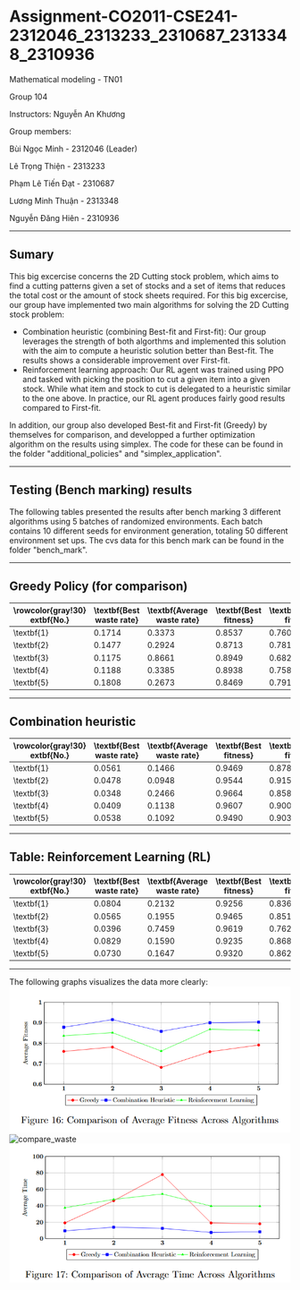 # Assignment-CO2011-CSE241-2312046_2313233_2310687_2313348_2310936

Mathematical modeling - TN01 


Group 104


Instructors: Nguyễn An Khương

Group members: 


Bùi Ngọc Minh - 2312046 (Leader)


Lê Trọng Thiện - 2313233


Phạm Lê Tiến Đạt - 2310687


Lương Minh Thuận - 2313348


Nguyễn Đăng Hiên - 2310936


---
## Sumary

This big excercise concerns the 2D Cutting stock problem, which aims to find a cutting patterns given a set of stocks and a set of items that reduces the total cost or the amount of stock sheets required. 
For this big excercise, our group have implemented two main algorithms for solving the 2D Cutting stock problem:
+ Combination heuristic (combining Best-fit and First-fit):
  Our group leverages the strength of both algorthms and implemented this solution with the aim to compute a heuristic solution better than Best-fit. The results shows a considerable improvement over First-fit.
+ Reinforcement learning approach:
  Our RL agent was trained using PPO and tasked with picking the position to cut a given item into a given stock. While what item and stock to cut is delegated to a heuristic similar to the one above.
  In practice, our RL agent produces fairly good results compared to First-fit.


In addition, our group also developed Best-fit and First-fit (Greedy) by themselves for comparison, and developped a further optimization algorithm on the results using simplex.
The code for these can be found in the folder "additional_policies" and "simplex_application".

---
## Testing (Bench marking) results
The following tables presented the results after bench marking 3 different algorithms using 5
batches of randomized environments. Each batch contains 10 different seeds for environment
generation, totaling 50 different environment set ups. The cvs data for this bench mark can be found in the folder "bench_mark".

---
## Greedy Policy (for comparison)
| **\rowcolor{gray!30} 	extbf{No.}** | **\textbf{Best waste rate}** | **\textbf{Average waste rate}** | **\textbf{Best fitness}** | **\textbf{Average fitness}** | **\textbf{Best time}** | **\textbf{Average time}** |
|------------------------------------|------------------------------|---------------------------------|---------------------------|------------------------------|------------------------|---------------------------|
| \textbf{1}                         | 0.1714                       | 0.3373                          | 0.8537                    | 0.7602                       | 0.9387                 | 19.1134                   |
| \textbf{2}                         | 0.1477                       | 0.2924                          | 0.8713                    | 0.7814                       | 1.0790                 | 46.1255                   |
| \textbf{3}                         | 0.1175                       | 0.8661                          | 0.8949                    | 0.6820                       | 0.0040                 | 77.9725                   |
| \textbf{4}                         | 0.1188                       | 0.3385                          | 0.8938                    | 0.7587                       | 0.1318                 | 18.9791                   |
| \textbf{5}                         | 0.1808                       | 0.2673                          | 0.8469                    | 0.7912                       | 0.2565                 | 17.9854                   |
---
## Combination heuristic
| **\rowcolor{gray!30} 	extbf{No.}** | **\textbf{Best waste rate}** | **\textbf{Average waste rate}** | **\textbf{Best fitness}** | **\textbf{Average fitness}** | **\textbf{Best time}** | **\textbf{Average time}** |
|------------------------------------|------------------------------|---------------------------------|---------------------------|------------------------------|------------------------|---------------------------|
| \textbf{1}                         | 0.0561                       | 0.1466                          | 0.9469                    | 0.8782                       | 1.6775                 | 9.4369                    |
| \textbf{2}                         | 0.0478                       | 0.0948                          | 0.9544                    | 0.9154                       | 1.3211                 | 13.8800                   |
| \textbf{3}                         | 0.0348                       | 0.2466                          | 0.9664                    | 0.8581                       | 0.1556                 | 12.4730                   |
| \textbf{4}                         | 0.0409                       | 0.1138                          | 0.9607                    | 0.9002                       | 0.3321                 | 7.4599                    |
| \textbf{5}                         | 0.0538                       | 0.1092                          | 0.9490                    | 0.9030                       | 0.5570                 | 8.2988                    |
---
## Table: Reinforcement Learning (RL)
| \rowcolor{gray!30} 	extbf{No.} | \textbf{Best waste rate} | \textbf{Average waste rate} | \textbf{Best fitness} | \textbf{Average fitness} | \textbf{Best time} | \textbf{Average time} |
|--------------------------------|--------------------------|-----------------------------|-----------------------|--------------------------|--------------------|-----------------------|
| \textbf{1}                     | 0.0804                   | 0.2132                      | 0.9256                | 0.8365                   | 2.9585             | 37.5355               |
| \textbf{2}                     | 0.0565                   | 0.1955                      | 0.9465                | 0.8517                   | 1.4830             | 47.7499               |
| \textbf{3}                     | 0.0396                   | 0.7459                      | 0.9619                | 0.7620                   | 0.1854             | 54.3464               |
| \textbf{4}                     | 0.0829                   | 0.1590                      | 0.9235                | 0.8681                   | 0.6262             | 39.5981               |
| \textbf{5}                     | 0.0730                   | 0.1647                      | 0.9320                | 0.8629                   | 0.6247             | 39.4916               |
---
The following graphs visualizes the data more clearly:
![compare_fitness](bench_mark/comparison_figures/compare_fitness.png)
![compare_waste](bench_mark/comparison_figures/compare_waste.png)
![compare_time](bench_mark/comparison_figures/compare_time.png)



